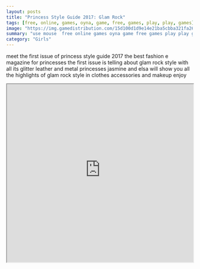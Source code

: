 ```yaml
---
layout: posts
title: "Princess Style Guide 2017: Glam Rock"
tags: [free, online, games, oyna, game, free, games, play, play, games]
image: "https://img.gamedistribution.com/15d100d1d9e14e21ba5cbba321fa268b.jpg"
summary: "use mouse  free online games oyna game free games play play games"
category: "Girls"
---
```


meet the first issue of princess style guide 2017 the best fashion e magazine for princesses the first issue is telling about glam rock style with all its glitter leather and metal princesses jasmine and elsa will show you all the highlights of glam rock style in clothes accessories and makeup enjoy

<iframe width="100%" height="480px;" src="https://html5.gamedistribution.com/15d100d1d9e14e21ba5cbba321fa268b/"></iframe>